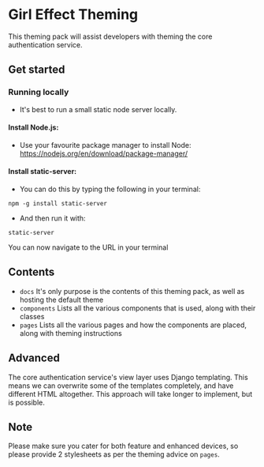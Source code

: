# Girl Effect Theming

This theming pack will assist developers with theming the core authentication service.

## Get started

### Running locally

* It's best to run a small static node server locally.

#### Install Node.js:

* Use your favourite package manager to install Node:
https://nodejs.org/en/download/package-manager/

#### Install static-server:

* You can do this by typing the following in your terminal:

`npm -g install static-server`

* And then run it with:

`static-server`

You can now navigate to the URL in your terminal

## Contents

* `docs` It's only purpose is the contents of this theming pack, as well as hosting the default theme
* `components` Lists all the various components that is used, along with their classes
* `pages` Lists all the various pages and how the components are placed, along with theming instructions

## Advanced

The core authentication service's view layer uses Django templating. This means we can overwrite some of the templates 
completely, and have different HTML altogether. This approach will take longer to implement, but is possible.

## Note

Please make sure you cater for both feature and enhanced devices, so please provide 2 stylesheets as per the theming advice on `pages`.